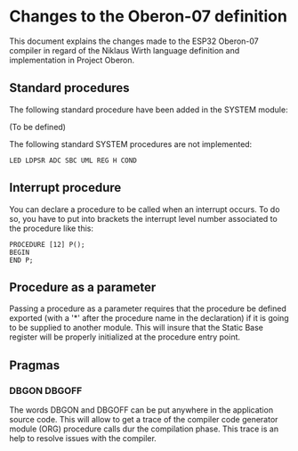 # Changes to the Oberon-07 definition

This document explains the changes made to the ESP32 Oberon-07 compiler in regard of the Niklaus Wirth language definition and implementation in  Project Oberon.

## Standard procedures

The following standard procedure have been added
in the SYSTEM module:

(To be defined)

The following standard SYSTEM procedures are not implemented:

```Oberon
LED LDPSR ADC SBC UML REG H COND
```

## Interrupt procedure

You can declare a procedure to be called when an interrupt occurs. To do so, you have to put into brackets the interrupt level number associated to the procedure like this:

```Oberon
PROCEDURE [12] P();
BEGIN
END P;
```

## Procedure as a parameter

Passing a procedure as a parameter requires that the procedure be defined exported (with a '*' after the procedure name in the declaration) if it is going to be supplied to another module. This will insure that the Static Base register will be properly initialized at the procedure entry point.

## Pragmas

### DBGON DBGOFF

The words DBGON and DBGOFF can be put anywhere in the application source code. This will allow to get a trace of the compiler code generator module (ORG) procedure calls dur the compilation phase. This trace is an help to resolve issues with the compiler.
